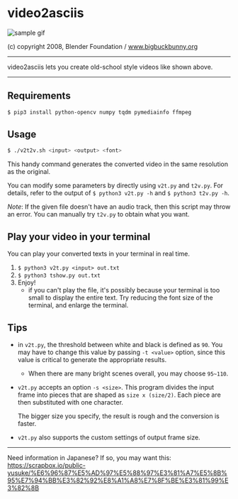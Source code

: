 # video2asciis

![sample gif](https://github.com/private-yusuke/video2asciis/blob/master/sample.gif?raw=true)

(c) copyright 2008, Blender Foundation / www.bigbuckbunny.org

---

video2asciis lets you create old-school style videos like shown above.

---

## Requirements

```sh
$ pip3 install python-opencv numpy tqdm pymediainfo ffmpeg
```

## Usage

```sh
$ ./v2t2v.sh <input> <output> <font>
```

This handy command generates the converted video in the same resolution as the original.

You can modify some parameters by directly using `v2t.py` and `t2v.py`. For details, refer to the output of `$ python3 v2t.py -h` and `$ python3 t2v.py -h`.

*Note*: If the given file doesn't have an audio track, then this script may throw an error. You can manually try `t2v.py` to obtain what you want.

## Play your video in your terminal

You can play your converted texts in your terminal in real time.

1. `$ python3 v2t.py <input> out.txt`
2. `$ python3 tshow.py out.txt`
3. Enjoy!
    * if you can't play the file, it's possibly because your terminal is too small to display the entire text. Try reducing the font size of the terminal, and enlarge the terminal.

## Tips

* in `v2t.py`, the threshold between white and black is defined as `90`. You may have to change this value by passing `-t <value>` option, since this value is critical to generate the appropriate results.
   * When there are many bright scenes overall, you may choose `95~110`.
* `v2t.py` accepts an option `-s <size>`. This program divides the input frame into pieces that are shaped as `size x (size/2)`. Each piece are then substituted with one character.
    
    The bigger size you specify, the result is rough and the conversion is faster.
* `v2t.py` also supports the custom settings of output frame size.

---

Need information in Japanese? If so, you may want this: https://scrapbox.io/public-yusuke/%E6%96%87%E5%AD%97%E5%88%97%E3%81%A7%E5%8B%95%E7%94%BB%E3%82%92%E8%A1%A8%E7%8F%BE%E3%81%99%E3%82%8B
